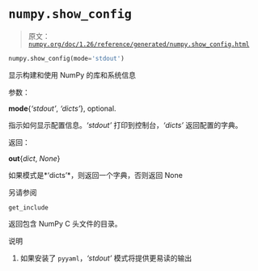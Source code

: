 # `numpy.show_config`

> 原文：[`numpy.org/doc/1.26/reference/generated/numpy.show_config.html`](https://numpy.org/doc/1.26/reference/generated/numpy.show_config.html)

```py
numpy.show_config(mode='stdout')
```

显示构建和使用 NumPy 的库和系统信息

参数：

**mode**{*‘stdout’*, *‘dicts’*}, optional.

指示如何显示配置信息。*‘stdout’* 打印到控制台，*‘dicts’* 返回配置的字典。

返回：

**out**{*dict*, *None*}

如果模式是*‘dicts’*，则返回一个字典，否则返回 None

另请参阅

`get_include`

返回包含 NumPy C 头文件的目录。

说明

1.  如果安装了 `pyyaml`，*‘stdout’* 模式将提供更易读的输出
